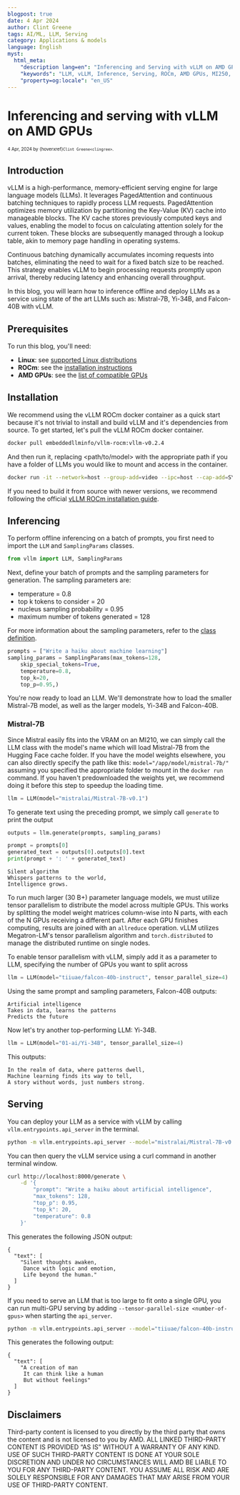 ```yaml
---
blogpost: true
date: 4 Apr 2024
author: Clint Greene
tags: AI/ML, LLM, Serving
category: Applications & models
language: English
myst:
  html_meta:
    "description lang=en": "Inferencing and Serving with vLLM on AMD GPUs"
    "keywords": "LLM, vLLM, Inference, Serving, ROCm, AMD GPUs, MI250, MI210, MI300"
    "property=og:locale": "en_US"
---
```


# Inferencing and serving with vLLM on AMD GPUs

<span style="font-size:0.7em;">4 Apr, 2024 by {hoverxref}`Clint Greene<clingree>`. </span>

## Introduction

vLLM is a high-performance, memory-efficient serving engine for large language models (LLMs). It leverages PagedAttention and continuous batching techniques to rapidly process LLM requests. PagedAttention optimizes memory utilization by partitioning the Key-Value (KV) cache into manageable blocks. The KV cache stores previously computed keys and values, enabling the model to focus on calculating attention solely for the current token. These blocks are subsequently managed through a lookup table, akin to memory page handling in operating systems.

Continuous batching dynamically accumulates incoming requests into batches, eliminating the need to wait for a fixed batch size to be reached. This strategy enables vLLM to begin processing requests promptly upon arrival, thereby reducing latency and enhancing overall throughput.

In this blog, you will learn how to inference offline and deploy LLMs as a service using state of the art LLMs such as: Mistral-7B, Yi-34B, and Falcon-40B with vLLM.

## Prerequisites

To run this blog, you'll need:

* **Linux**: see [supported Linux distributions](https://rocm.docs.amd.com/projects/install-on-linux/en/latest/reference/system-requirements.html#supported-operating-systems)
* **ROCm**: see the [installation instructions](https://rocm.docs.amd.com/projects/install-on-linux/en/latest/tutorial/quick-start.html)
* **AMD GPUs**: see the [list of compatible GPUs](https://rocm.docs.amd.com/projects/install-on-linux/en/latest/reference/system-requirements.html#supported-gpus)

## Installation

We recommend using the vLLM ROCm docker container as a quick start because it's not trivial to install and build vLLM and it's dependencies from source. To get started, let's pull the vLLM ROCm docker container.

```bash
docker pull embeddedllminfo/vllm-rocm:vllm-v0.2.4
```

And then run it, replacing <path/to/model> with the appropriate path if you have a folder of LLMs you would like to mount and access in the container.

```bash
docker run -it --network=host --group-add=video --ipc=host --cap-add=SYS_PTRACE --security-opt seccomp=unconfined --device /dev/kfd --device /dev/dri -v <path/to/model>:/app/model embeddedllminfo/vllm-rocm:vllm-v0.2.4
```

If you need to build it from source with newer versions, we recommend following the official [vLLM ROCm installation guide](https://docs.vllm.ai/en/latest/getting_started/amd-installation.html#quick-start-docker-rocm).

## Inferencing

To perform offline inferencing on a batch of prompts, you first need to import the `LLM` and
`SamplingParams` classes.

```python
from vllm import LLM, SamplingParams
```

Next, define your batch of prompts and the sampling parameters for generation. The sampling
parameters are:

* temperature = 0.8
* top k tokens to consider = 20
* nucleus sampling probability = 0.95
* maximum number of tokens generated = 128

For more information about the sampling parameters, refer to the
[class definition](https://github.com/vllm-project/vllm/blob/main/vllm/sampling_params.py).

```python
prompts = ["Write a haiku about machine learning"]
sampling_params = SamplingParams(max_tokens=128,
    skip_special_tokens=True,
    temperature=0.8,
    top_k=20,
    top_p=0.95,)
```

You're now ready to load an LLM. We'll demonstrate how to load the smaller Mistral-7B model, as well
as the larger models, Yi-34B and Falcon-40B.

### Mistral-7B

Since Mistral easily fits into the VRAM on an MI210, we can simply call the LLM class with the model's name which will load Mistral-7B from the Hugging Face cache folder. If you have the model weights elsewhere, you can also directly specify the path like this: `model="/app/model/mistral-7b/"` assuming you specified the appropriate folder to mount in the `docker run` command. If you haven't predownloaded the weights yet, we recommend doing it before this step to speedup the loading time.

```python
llm = LLM(model="mistralai/Mistral-7B-v0.1")
```

To generate text using the preceding prompt, we simply call `generate` to print the output

```python
outputs = llm.generate(prompts, sampling_params)

prompt = prompts[0]
generated_text = outputs[0].outputs[0].text
print(prompt + ': ' + generated_text)
```

```text
Silent algorithm
Whispers patterns to the world,
Intelligence grows.
```

To run much larger (30 B+) parameter language models, we must utilize tensor parallelism to distribute
the model across multiple GPUs. This works by splitting the model weight matrices column-wise into N
parts, with each of the N GPUs receiving a different part. After each GPU finishes computing, results are
joined with an `allreduce` operation. vLLM utilizes Megatron-LM's tensor parallelism algorithm and
`torch.distributed` to manage the distributed runtime on single nodes.

To enable tensor parallelism with vLLM, simply add it as a parameter to LLM, specifying the number of
GPUs you want to split across

```python
llm = LLM(model="tiiuae/falcon-40b-instruct", tensor_parallel_size=4)
```

Using the same prompt and sampling parameters, Falcon-40B outputs:

```text
Artificial intelligence
Takes in data, learns the patterns
Predicts the future
```

Now let's try another top-performing LLM: Yi-34B.

```python
llm = LLM(model="01-ai/Yi-34B", tensor_parallel_size=4)
```

This outputs:

```text
In the realm of data, where patterns dwell,
Machine learning finds its way to tell,
A story without words, just numbers strong.
```

## Serving

You can deploy your LLM as a service with vLLM by calling `vllm.entrypoints.api_server` in the terminal.

```bash
python -m vllm.entrypoints.api_server --model="mistralai/Mistral-7B-v0.1"
```

You can then query the vLLM service using a curl command in another terminal window.

```bash
curl http://localhost:8000/generate \
    -d '{
        "prompt": "Write a haiku about artificial intelligence",
        "max_tokens": 128,
        "top_p": 0.95,
        "top_k": 20,
        "temperature": 0.8
    }'
```

This generates the following JSON output:

```text
{
  "text": [
    "Silent thoughts awaken,
     Dance with logic and emotion,
     Life beyond the human."
  ]
}
```

If you need to serve an LLM that is too large to fit onto a single GPU, you can run multi-GPU serving by
adding `--tensor-parallel-size <number-of-gpus>` when starting the `api_server`.

```bash
python -m vllm.entrypoints.api_server --model="tiiuae/falcon-40b-instruct" --tensor-parallel-size 4
```

This generates the following output:

```text
{
  "text": [
    "A creation of man
     It can think like a human
     But without feelings"
  ]
}
```

## Disclaimers

Third-party content is licensed to you directly by the third party that owns the content and is
not licensed to you by AMD. ALL LINKED THIRD-PARTY CONTENT IS PROVIDED “AS IS”
WITHOUT A WARRANTY OF ANY KIND. USE OF SUCH THIRD-PARTY CONTENT IS DONE AT
YOUR SOLE DISCRETION AND UNDER NO CIRCUMSTANCES WILL AMD BE LIABLE TO YOU FOR
ANY THIRD-PARTY CONTENT. YOU ASSUME ALL RISK AND ARE SOLELY RESPONSIBLE FOR ANY
DAMAGES THAT MAY ARISE FROM YOUR USE OF THIRD-PARTY CONTENT.
